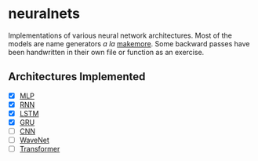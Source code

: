 # neuralnets

Implementations of various neural network architectures. Most of the models
are name generators _a la_ [makemore](https://github.com/karpathy/makemore).
Some backward passes have been handwritten in their own file or function as
an exercise.

## Architectures Implemented

- [x] [MLP](mlp/mlp_numpy.py)
- [x] [RNN](rnn/rnn_numpy.py)
- [x] [LSTM](lstm/lstm.py)
- [x] [GRU](gru/gru_namegen.py)
- [ ] [CNN](cnn/cnn.py)
- [ ] [WaveNet](wavenet/wavenet.py)
- [ ] [Transformer](transformer/transformer.py)
